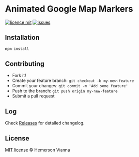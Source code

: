 # Animated Google Map Markers

[![licence mit](https://img.shields.io/badge/license-MIT-blue.svg?style=flat-square)](http://hemersonvianna.mit-license.org/)
[![issues](https://img.shields.io/github/issues/resource-solutions/resource-animated-google-map-markers.svg?style=flat-square)](https://github.com/resource-solutions/resource-animated-google-map-markers/issues)

## Installation

```bash
npm install
```

## Contributing

- Fork it!
- Create your feature branch: `git checkout -b my-new-feature`
- Commit your changes: `git commit -m 'Add some feature'`
- Push to the branch: `git push origin my-new-feature`
- Submit a pull request

## Log

Check [Releases](https://github.com/resource-solutions/resource-animated-google-map-markers/releases) for detailed changelog.

## License

[MIT license](http://hemersonvianna.mit-license.org/) © Hemerson Vianna
